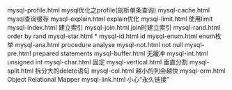  mysql-profile.html   mysql优化之profile(剖析单条查询)
 mysql-cache.html     mysql查询缓存
 mysql-explain.html   explain优化
 mysql-limit.html     使用limit
 mysql-index.html     建立索引
 mysql-join.html      join时建立索引
 mysql-rand.html      order by rand
 mysql-star.html      *
 mysql-id.html        id
 mysql-enum.html      enum枚举
 mysql-ana.html       procedure analyse
 mysql-not.html       not null
 mysql-pre.html       prepared statements
 mysql-buffer.html    无缓冲
 mysql-int.html       unsigned int
 mysql-char.html      固定
 mysql-vertical.html  垂直分割
 mysql-split.html     拆分大的delete语句
 mysql-col.html       越小的列会越快
 mysql-orm.html       Object Relational Mapper
 mysql-link.html      小心“永久链接” 